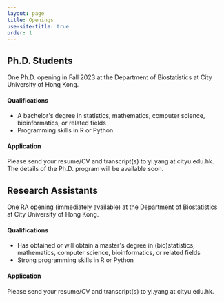 ```yaml
---
layout: page
title: Openings
use-site-title: true
order: 1
---
```


## Ph.D. Students

One Ph.D. opening in Fall 2023 at the Department of Biostatistics at City University of Hong Kong. 

#### Qualifications
- A bachelor's degree in statistics, mathematics, computer science, bioinformatics, or related fields
- Programming skills in R or Python

#### Application

Please send your resume/CV and transcript(s) to yi.yang at cityu.edu.hk. The details of the Ph.D. program will be available soon.

## Research Assistants

One RA opening (immediately available) at the Department of Biostatistics at City University of Hong Kong. 

#### Qualifications
- Has obtained or will obtain a master's degree in (bio)statistics, mathematics, computer science, bioinformatics, or related fields
- Strong programming skills in R or Python

#### Application

Please send your resume/CV and transcript(s) to yi.yang at cityu.edu.hk.
